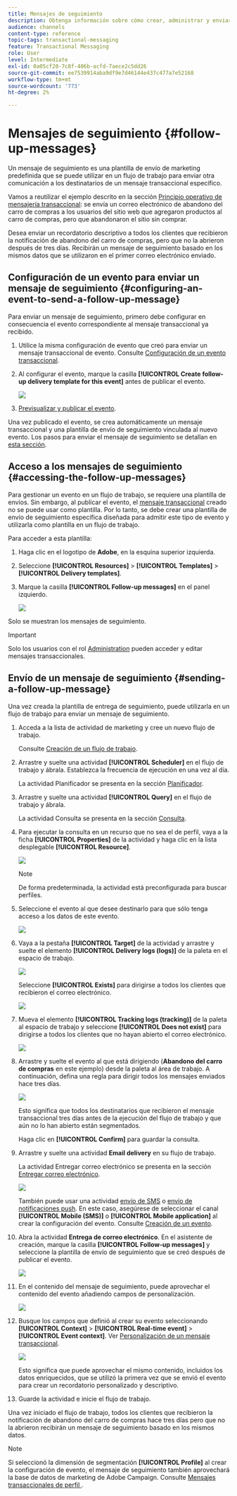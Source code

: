 ```yaml
---
title: Mensajes de seguimiento
description: Obtenga información sobre cómo crear, administrar y enviar un mensaje de seguimiento.
audience: channels
content-type: reference
topic-tags: transactional-messaging
feature: Transactional Messaging
role: User
level: Intermediate
exl-id: 0a05cf20-7c8f-406b-acfd-7aece2c5dd26
source-git-commit: ee7539914aba9df9e7d46144e437c477a7e52168
workflow-type: tm+mt
source-wordcount: '773'
ht-degree: 2%

---
```


# Mensajes de seguimiento {#follow-up-messages}

Un mensaje de seguimiento es una plantilla de envío de marketing predefinida que se puede utilizar en un flujo de trabajo para enviar otra comunicación a los destinatarios de un mensaje transaccional específico.

Vamos a reutilizar el ejemplo descrito en la sección [Principio operativo de mensajería transaccional](../../channels/using/getting-started-with-transactional-msg.md#transactional-messaging-operating-principle): se envía un correo electrónico de abandono del carro de compras a los usuarios del sitio web que agregaron productos al carro de compras, pero que abandonaron el sitio sin comprar.

Desea enviar un recordatorio descriptivo a todos los clientes que recibieron la notificación de abandono del carro de compras, pero que no la abrieron después de tres días. Recibirán un mensaje de seguimiento basado en los mismos datos que se utilizaron en el primer correo electrónico enviado.

## Configuración de un evento para enviar un mensaje de seguimiento {#configuring-an-event-to-send-a-follow-up-message}

Para enviar un mensaje de seguimiento, primero debe configurar en consecuencia el evento correspondiente al mensaje transaccional ya recibido.

1. Utilice la misma configuración de evento que creó para enviar un mensaje transaccional de evento. Consulte [Configuración de un evento transaccional](../../channels/using/configuring-transactional-event.md).
1. Al configurar el evento, marque la casilla **[!UICONTROL Create follow-up delivery template for this event]** antes de publicar el evento.

   ![](assets/message-center_follow-up-checkbox.png)

1. [Previsualizar y publicar el evento](../../channels/using/publishing-transactional-event.md#previewing-and-publishing-the-event).

Una vez publicado el evento, se crea automáticamente un mensaje transaccional y una plantilla de envío de seguimiento vinculada al nuevo evento. Los pasos para enviar el mensaje de seguimiento se detallan en [esta sección](#sending-a-follow-up-message).

## Acceso a los mensajes de seguimiento {#accessing-the-follow-up-messages}

Para gestionar un evento en un flujo de trabajo, se requiere una plantilla de envíos. Sin embargo, al publicar el evento, el [mensaje transaccional](../../channels/using/editing-transactional-message.md) creado no se puede usar como plantilla. Por lo tanto, se debe crear una plantilla de envío de seguimiento específica diseñada para admitir este tipo de evento y utilizarla como plantilla en un flujo de trabajo.

Para acceder a esta plantilla:

1. Haga clic en el logotipo de **Adobe**, en la esquina superior izquierda.
1. Seleccione **[!UICONTROL Resources]** > **[!UICONTROL Templates]** > **[!UICONTROL Delivery templates]**.
1. Marque la casilla **[!UICONTROL Follow-up messages]** en el panel izquierdo.

   ![](assets/message-center_follow-up-search.png)

Solo se muestran los mensajes de seguimiento.

>[!IMPORTANT]
>
>Solo los usuarios con el rol [Administration](../../administration/using/users-management.md#functional-administrators) pueden acceder y editar mensajes transaccionales.

## Envío de un mensaje de seguimiento {#sending-a-follow-up-message}

Una vez creada la plantilla de entrega de seguimiento, puede utilizarla en un flujo de trabajo para enviar un mensaje de seguimiento.

<!--You need to set up a workflow targeting the event corresponding to the transactional message that was already received.-->

1. Acceda a la lista de actividad de marketing y cree un nuevo flujo de trabajo.

   Consulte [Creación de un flujo de trabajo](../../automating/using/building-a-workflow.md#creating-a-workflow).

1. Arrastre y suelte una actividad **[!UICONTROL Scheduler]** en el flujo de trabajo y ábrala. Establezca la frecuencia de ejecución en una vez al día.

   La actividad Planificador se presenta en la sección [Planificador](../../automating/using/scheduler.md).

1. Arrastre y suelte una actividad **[!UICONTROL Query]** en el flujo de trabajo y ábrala.

   La actividad Consulta se presenta en la sección [Consulta](../../automating/using/query.md).

1. Para ejecutar la consulta en un recurso que no sea el de perfil, vaya a la ficha **[!UICONTROL Properties]** de la actividad y haga clic en la lista desplegable **[!UICONTROL Resource]**.

   ![](assets/message-center_follow-up-query-properties.png)

   >[!NOTE]
   >
   >De forma predeterminada, la actividad está preconfigurada para buscar perfiles.

1. Seleccione el evento al que desee destinarlo para que sólo tenga acceso a los datos de este evento.

   ![](assets/message-center_follow-up-query-resource.png)

1. Vaya a la pestaña **[!UICONTROL Target]** de la actividad y arrastre y suelte el elemento **[!UICONTROL Delivery logs (logs)]** de la paleta en el espacio de trabajo.

   ![](assets/message-center_follow-up-delivery-logs.png)

   Seleccione **[!UICONTROL Exists]** para dirigirse a todos los clientes que recibieron el correo electrónico.

   ![](assets/message-center_follow-up-delivery-logs-exists.png)

1. Mueva el elemento **[!UICONTROL Tracking logs (tracking)]** de la paleta al espacio de trabajo y seleccione **[!UICONTROL Does not exist]** para dirigirse a todos los clientes que no hayan abierto el correo electrónico.

   ![](assets/message-center_follow-up-delivery-and-tracking-logs.png)

1. Arrastre y suelte el evento al que está dirigiendo (**Abandono del carro de compras** en este ejemplo) desde la paleta al área de trabajo. A continuación, defina una regla para dirigir todos los mensajes enviados hace tres días.

   ![](assets/message-center_follow-up-created.png)

   Esto significa que todos los destinatarios que recibieron el mensaje transaccional tres días antes de la ejecución del flujo de trabajo y que aún no lo han abierto están segmentados.

   Haga clic en **[!UICONTROL Confirm]** para guardar la consulta.

1. Arrastre y suelte una actividad **Email delivery** en su flujo de trabajo.

   La actividad Entregar correo electrónico se presenta en la sección [Entregar correo electrónico](../../automating/using/email-delivery.md).

   ![](assets/message-center_follow-up-workflow.png)

   También puede usar una actividad [envío de SMS](../../automating/using/sms-delivery.md) o [envío de notificaciones push](../../automating/using/push-notification-delivery.md). En este caso, asegúrese de seleccionar el canal **[!UICONTROL Mobile (SMS)]** o **[!UICONTROL Mobile application]** al crear la configuración del evento. Consulte [Creación de un evento](../../channels/using/configuring-transactional-event.md#creating-an-event).

1. Abra la actividad **Entrega de correo electrónico**. En el asistente de creación, marque la casilla **[!UICONTROL Follow-up messages]** y seleccione la plantilla de envío de seguimiento que se creó después de publicar el evento.

   ![](assets/message-center_follow-up-template.png)

1. En el contenido del mensaje de seguimiento, puede aprovechar el contenido del evento añadiendo campos de personalización.

   ![](assets/message-center_follow-up-content.png)

1. Busque los campos que definió al crear su evento seleccionando **[!UICONTROL Context]** > **[!UICONTROL Real-time event]** > **[!UICONTROL Event context]**. Ver [Personalización de un mensaje transaccional](../../channels/using/editing-transactional-message.md#personalizing-a-transactional-message).

   ![](assets/message-center_follow-up-personalization.png)

   Esto significa que puede aprovechar el mismo contenido, incluidos los datos enriquecidos, que se utilizó la primera vez que se envió el evento para crear un recordatorio personalizado y descriptivo.

1. Guarde la actividad e inicie el flujo de trabajo.

Una vez iniciado el flujo de trabajo, todos los clientes que recibieron la notificación de abandono del carro de compras hace tres días pero que no la abrieron recibirán un mensaje de seguimiento basado en los mismos datos.

>[!NOTE]
>
>Si seleccionó la dimensión de segmentación **[!UICONTROL Profile]** al crear la configuración de evento, el mensaje de seguimiento también aprovechará la base de datos de marketing de Adobe Campaign. Consulte [Mensajes transaccionales de perfil ](../../channels/using/editing-transactional-message.md#profile-transactional-message-specificities).

